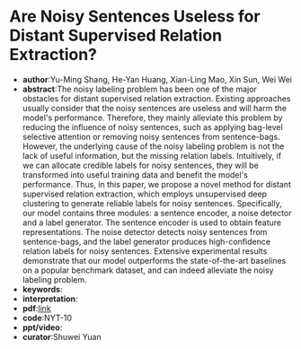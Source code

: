 # Are Noisy Sentences Useless for Distant Supervised Relation Extraction?

* **author**:Yu-Ming Shang, He-Yan Huang, Xian-Ling Mao, Xin Sun, Wei Wei
* **abstract**:The noisy labeling problem has been one of the major obstacles for distant supervised relation extraction. Existing approaches usually consider that the noisy sentences are useless and will harm the model's performance. Therefore, they mainly alleviate this problem by reducing the influence of noisy sentences, such as applying bag-level selective attention or removing noisy sentences from sentence-bags. However, the underlying cause of the noisy labeling problem is not the lack of useful information, but the missing relation labels. Intuitively, if we can allocate credible labels for noisy sentences, they will be transformed into useful training data and benefit the model's performance. Thus, in this paper, we propose a novel method for distant supervised relation extraction, which employs unsupervised deep clustering to generate reliable labels for noisy sentences. Specifically, our model contains three modules: a sentence encoder, a noise detector and a label generator. The sentence encoder is used to obtain feature representations. The noise detector detects noisy sentences from sentence-bags, and the label generator produces high-confidence relation labels for noisy sentences. Extensive experimental results demonstrate that our model outperforms the state-of-the-art baselines on a popular benchmark dataset, and can indeed alleviate the noisy labeling problem.
* **keywords**:
* **interpretation**:
* **pdf**:[link](https://arxiv.org/pdf/1911.09788)
* **code**:NYT-10
* **ppt/video**:
* **curator**:Shuwei Yuan